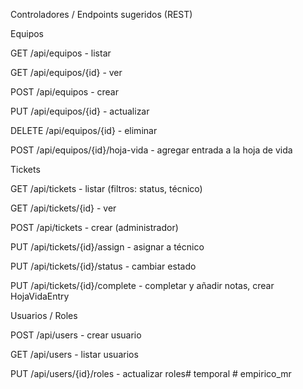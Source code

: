 Controladores / Endpoints sugeridos (REST)

Equipos

GET /api/equipos - listar

GET /api/equipos/{id} - ver

POST /api/equipos - crear

PUT /api/equipos/{id} - actualizar

DELETE /api/equipos/{id} - eliminar

POST /api/equipos/{id}/hoja-vida - agregar entrada a la hoja de vida

Tickets

GET /api/tickets - listar (filtros: status, técnico)

GET /api/tickets/{id} - ver

POST /api/tickets - crear (administrador)

PUT /api/tickets/{id}/assign - asignar a técnico

PUT /api/tickets/{id}/status - cambiar estado

PUT /api/tickets/{id}/complete - completar y añadir notas, crear HojaVidaEntry

Usuarios / Roles

POST /api/users - crear usuario

GET /api/users - listar usuarios

PUT /api/users/{id}/roles - actualizar roles#   t e m p o r a l  
 #   e m p i r i c o _ m r  
 